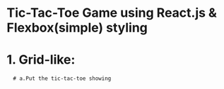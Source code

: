 # Tic-Tac-Toe Game using React.js & Flexbox(simple) styling

# 1. Grid-like:

      # a.Put the tic-tac-toe showing
